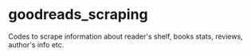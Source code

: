 # goodreads_scraping
Codes to scrape information about reader's shelf, books stats, reviews, author's info etc. 
